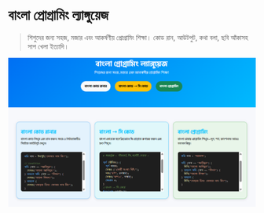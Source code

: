 # বাংলা প্রোগ্রামিং ল্যাঙ্গুয়েজ
> শিশুদের জন্য সহজ, মজার এবং আকর্ষণীয় প্রোগ্রামিং শিক্ষা। কোড রান, আউটপুট, কথা বলা, ছবি আঁকাসহ সাপ খেলা ইত্যাদি।
<img src="bproglangs.PNG">
